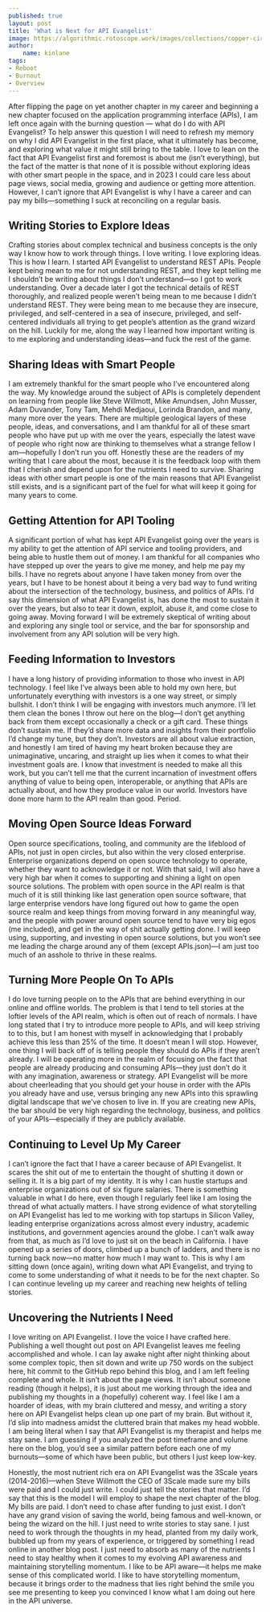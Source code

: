 ```yaml
---
published: true
layout: post
title: 'What is Next for API Evangelist'
image: https://algorithmic.rotoscope.work/images/collections/copper-circuit/christianity.jpg
author:
    name: kinlane
tags:
- Reboot
- Burnout
- Overview
---
```

After flipping the page on yet another chapter in my career and beginning a new chapter focused on the application programming interface (APIs), I am left once again with the burning question — what do I do with API Evangelist? To help answer this question I will need to refresh my memory on why I did API Evangelist in the first place, what it ultimately has become, and exploring what value it might still bring to the table. I love to lean on the fact that API Evangelist first and foremost is about me (isn’t everything), but the fact of the matter is that none of it is possible without exploring ideas with other smart people in the space, and in 2023 I could care less about page views, social media, growing and audience or getting more attention. However, I can’t ignore that API Evangelist is why I have a career and can pay my bills—something I suck at reconciling on a regular basis. 

## Writing Stories to Explore Ideas
Crafting stories about complex technical and business concepts is the only way I know how to work through things. I love writing. I love exploring ideas. This is how I learn. I started API Evangelist to understand REST APIs. People kept being mean to me for not understanding REST, and they kept telling me I shouldn’t be writing about things I don’t understand—so I got to work understanding. Over a decade later I got the technical details of REST thoroughly, and realized people weren’t being mean to me because I didn’t understand REST. They were being mean to me because they are insecure, privileged, and self-centered in a sea of insecure, privileged, and self-centered individuals all trying to get people’s attention as the grand wizard on the hill. Luckily for me, along the way I learned how important writing is to me exploring and understanding ideas—and fuck the rest of the game.

## Sharing Ideas with Smart People
I am extremely thankful for the smart people who I’ve encountered along the way. My knowledge around the subject of APIs is completely dependent on learning from people like Steve Willmott, Mike Amundsen, John Musser, Adam Duvander, Tony Tam, Mehdi Medjaoui, Lorinda Brandon, and many, many more over the years. There are multiple geological layers of these people, ideas, and conversations, and I am thankful for all of these smart people who have put up with me over the years, especially the latest wave of people who right now are thinking to themselves what a strange fellow I am—hopefully I don’t run you off. Honestly these are the readers of my writing that I care about the most, because it is the feedback loop with them that I cherish and depend upon for the nutrients I need to survive. Sharing ideas with other smart people is one of the main reasons that API Evangelist still exists, and is a significant part of the fuel for what will keep it going for many years to come.

## Getting Attention for API Tooling
A significant portion of what has kept API Evangelist going over the years is my ability to get the attention of API service and tooling providers, and being able to hustle them out of money. I am thankful for all companies who have stepped up over the years to give me money, and help me pay my bills. I have no regrets about anyone I have taken money from over the years, but I have to be honest about it being a very bad way to fund writing about the intersection of the technology, business, and politics of APIs. I’d say this dimension of what API Evangelist is, has done the most to sustain it over the years, but also to tear it down, exploit, abuse it, and come close to going away. Moving forward I will be extremely skeptical of writing about and exploring any single tool or service, and the bar for sponsorship and involvement from any API solution will be very high.

## Feeding Information to Investors
I have a long history of providing information to those who invest in API technology. I feel like I’ve always been able to hold my own here, but unfortunately everything with investors is a one way street, or simply bullshit. I don’t think I will be engaging with investors much anymore. I’ll let them clean the bones I throw out here on the blog—I don’t get anything back from them except occasionally a check or a gift card. These things don’t sustain me. If they’d share more data and insights from their portfolio I’d change my tune, but they don’t. Investors are all about value extraction, and honestly I am tired of having my heart broken because they are unimaginative, uncaring, and straight up lies when it comes to what their investment goals are. I know that investment is needed to make all this work, but you can’t tell me that the current incarnation of investment offers anything of value to being open, interoperable, or anything that APIs are actually about, and how they produce value in our world. Investors have done more harm to the API realm than good. Period.

## Moving Open Source Ideas Forward
Open source specifications, tooling, and community are the lifeblood of APIs, not just in open circles, but also within the very closed enterprise. Enterprise organizations depend on open source technology to operate, whether they want to acknowledge it or not. With that said, I will also have a very high bar when it comes to supporting and shining a light on open source solutions. The problem with open source in the API realm is that much of it is still thinking like last generation open source software, that large enterprise vendors have long figured out how to game the open source realm and keep things from moving forward in any meaningful way, and the people with power around open source tend to have very big egos (me included), and get in the way of shit actually getting done. I will keep using, supporting, and investing in open source solutions, but you won’t see me leading the charge around any of them (except APIs.json)—I am just too much of an asshole to thrive in these realms. 

## Turning More People On To APIs
I do love turning people on to the APIs that are behind everything in our online and offline worlds. The problem is that I tend to tell stories at the loftier levels of the API realm, which is often out of reach of normals. I have long stated that I try to introduce more people to APIs, and will keep striving to to this, but I am honest with myself in acknowledging	that I probably achieve this less than 25% of the time. It doesn’t mean I will stop. However, one thing I will back off of is telling people they should do APIs if they aren’t already. I will be operating more in the realm of focusing on the fact that people are already producing and consuming APIs—they just don’t do it with any imagination, awareness or strategy. API Evangelist will be more about cheerleading that you should get your house in order with the APIs you already have and use, versus bringing any new APIs into this sprawling digital landscape that we’ve chosen to live in. If you are creating new APIs, the bar should be very high regarding the technology, business, and politics of your APIs—especially if they are publicly available.

## Continuing to Level Up My Career
I can’t ignore the fact that I have a career because of API Evangelist. It scares the shit out of me to entertain the thought of shutting it down or selling it. It is a big part of my identity. It is why I can hustle startups and enterprise organizations out of six figure salaries. There is something valuable in what I do here, even though I regularly feel like I am losing the thread of what actually matters. I have strong evidence of what storytelling on API Evangelist has led to me working with top startups in Silicon Valley, leading enterprise organizations across almost every industry, academic institutions, and government agencies around the globe. I can’t walk away from that, as much as I’d love to just sit on the beach in California. I have opened up a series of doors, climbed up a bunch of ladders, and there is no turning back now—no matter how much I may want to. This is why I am sitting down (once again), writing down what API Evangelist, and trying to come to some understanding of what it needs to be for the next chapter. So I can continue leveling up my career and reaching new heights of telling stories.

## Uncovering the Nutrients I Need
I love writing on API Evangelist. I love the voice I have crafted here. Publishing a well thought out post on API Evangelist leaves me feeling accomplished and whole. I can lay awake night after night thinking about some complex topic, then sit down and write up 750 words on the subject here, hit commit to the GitHub repo behind this blog, and I am left feeling complete and whole. It isn’t about the page views. It isn’t about someone reading (though it helps), it is just about me working through the idea and publishing my thoughts in a (hopefully) coherent way. I feel like I am a hoarder of ideas, with my brain cluttered and messy, and writing a story here on API Evangelist helps clean up one part of my brain. But without it, I’d slip into madness amidst the cluttered brain that makes my head wobble. I am being literal when I say that API Evangelist is my therapist and helps me stay sane. I am guessing if you analyzed the post timeframe and volume here on the blog, you’d see a similar pattern before each one of my burnouts—some of which have been public, but others I just keep low-key. 

Honestly, the most nutrient rich era on API Evangelist was the 3Scale years (2014-2016)—when Steve Willmott the CEO of 3Scale made sure my bills were paid and I could just write. I could just tell the stories that matter. I’d say that this is the model I will employ to shape the next chapter of the blog. My bills are paid. I don’t need to chase after funding to just exist. I don’t have any grand vision of saving the world, being famous and well-known, or being the wizard on the hill. I just need to write stories to stay sane. I just need to work through the thoughts in my head, planted from my daily work, bubbled up from my years of experience, or triggered by something I read online in another blog post. I just need to absorb as many of the nutrients I need to stay healthy when it comes to my evolving API awareness and maintaining storytelling momentum. I like to be API aware—it helps me make sense of this complicated world. I like to have storytelling momentum, because it brings order to the madness that lies right behind the smile you see me presenting to keep you convinced I know what I am doing out here in the API universe.

